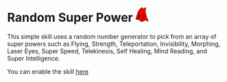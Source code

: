 # Random Super Power <img src="https://github.com/ImaginaryResources/Random-Super-Power/blob/master/images/cape.png" width="30">
This simple skill uses a random number generator to pick from an array of super powers such as Flying, Strength, Teleportation, Invisibility, Morphing, Laser Eyes, Super Speed, Telekinesis, Self Healing, Mind Reading, and Super Intelligence. 

You can enable the skill [here](https://www.amazon.com/Castle-Random-Super-Power/dp/B07BJ6K4CS/)
